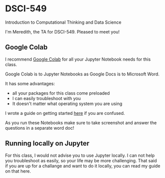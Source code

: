 # DSCI-549
Introduction to Computational Thinking and Data Science

I'm Meredith, the TA for DSCI-549. Pleased to meet you!

## Google Colab
I recommend [Google Colab](https://colab.research.google.com/) for all your Jupyter Notebook needs for this class.

Google Colab is to Jupyter Notebooks as Google Docs is to Microsoft Word.

It has some advantages:
- all your packages for this class come preloaded
- I can easily troubleshoot with you
- It doesn't matter what operating system you are using

I wrote a guide on getting started [here](https://github.com/pointandclickinterface/guides/blob/main/GitHub-to-Colab.adoc) if you are confused. 

As you run these Notebooks make sure to take screenshot and answer the questions in a separate word doc!

## Running locally on Jupyter

For this class, I would not advise you to use Jupyter locally. I can not help you troubleshoot as easily, so your life may be more challenging. 
That said if you are up for a challange and want to do it locally, you can read my guide on that here.
